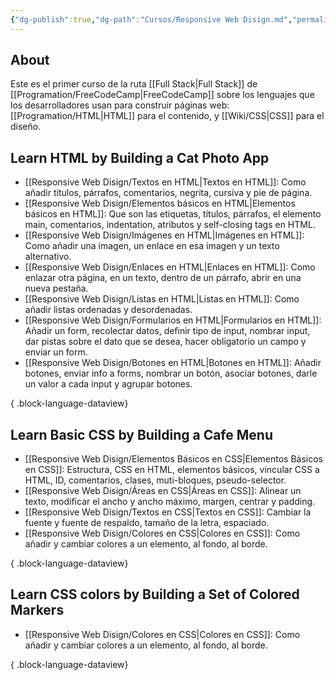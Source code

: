 ```yaml
---
{"dg-publish":true,"dg-path":"Cursos/Responsive Web Disign.md","permalink":"/cursos/responsive-web-disign/","tags":["programation","HTML","CSS","publish"]}
---
```


## About
Este es el primer curso de la ruta [[Full Stack\|Full Stack]] de [[Programation/FreeCodeCamp\|FreeCodeCamp]] sobre los lenguajes que los desarrolladores usan para construir páginas web: [[Programation/HTML\|HTML]] para el contenido, y [[Wiki/CSS\|CSS]] para el diseño.
## Learn HTML by  Building a Cat Photo App
- [[Responsive Web Disign/Textos en HTML\|Textos en HTML]]: Como añadir títulos, párrafos, comentarios, negrita, cursiva y pie de página.
- [[Responsive Web Disign/Elementos básicos en HTML\|Elementos básicos en HTML]]: Que son las etiquetas, títulos, párrafos, el elemento main, comentarios, indentation, atributos y self-closing tags en HTML.
- [[Responsive Web Disign/Imágenes en HTML\|Imágenes en HTML]]: Como añadir una imagen, un enlace en esa imagen y un texto alternativo.
- [[Responsive Web Disign/Enlaces en HTML\|Enlaces en HTML]]: Como enlazar otra página, en un texto, dentro de un párrafo, abrir en una nueva pestaña.
- [[Responsive Web Disign/Listas en HTML\|Listas en HTML]]: Como añadir listas ordenadas y desordenadas.
- [[Responsive Web Disign/Formularios en HTML\|Formularios en HTML]]: Añadir un form, recolectar datos, definir tipo de input, nombrar input, dar pistas sobre el dato que se desea, hacer obligatorio un campo y enviar un form.
- [[Responsive Web Disign/Botones en HTML\|Botones en HTML]]: Añadir botones, enviar info a forms, nombrar un botón, asociar botones, darle un valor a cada input y agrupar botones.

{ .block-language-dataview}
## Learn Basic CSS by Building a Cafe Menu
- [[Responsive Web Disign/Elementos Básicos en CSS\|Elementos Básicos en CSS]]: Estructura, CSS en HTML, elementos básicos, vincular CSS a HTML, ID, comentarios, clases, muti-bloques, pseudo-selector.
- [[Responsive Web Disign/Áreas en CSS\|Áreas en CSS]]: Alinear un texto, modificar el ancho y ancho máximo, margen, centrar y padding.
- [[Responsive Web Disign/Textos en CSS\|Textos en CSS]]: Cambiar la fuente y fuente de respaldo, tamaño de la letra, espaciado.
- [[Responsive Web Disign/Colores en CSS\|Colores en CSS]]: Como añadir y cambiar colores a un elemento, al fondo, al borde.

{ .block-language-dataview}
## Learn CSS colors by Building a Set of Colored Markers
- [[Responsive Web Disign/Colores en CSS\|Colores en CSS]]: Como añadir y cambiar colores a un elemento, al fondo, al borde.

{ .block-language-dataview}